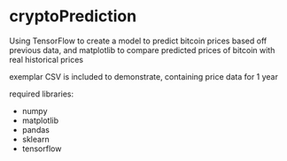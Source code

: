 # cryptoPrediction
Using TensorFlow to create a model to predict bitcoin prices based off previous data, and matplotlib to compare predicted prices of bitcoin with real historical prices

exemplar CSV is included to demonstrate, containing price data for 1 year

required libraries:
* numpy
* matplotlib
* pandas
* sklearn
* tensorflow
